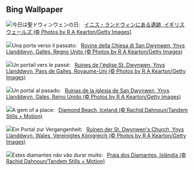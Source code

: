 ## Bing Wallpaper
![](https://www.bing.com/th?id=OHR.DwynwensDay_JA-JP1767839645_UHD.jpg&w=1000)今日は聖ドウィンウェンの日:&nbsp;&ensp;[イニス・ランドウィンにある遺跡, イギリス ウェールズ (© Photos by R A Kearton/Getty Images)](https://www.bing.com/th?id=OHR.DwynwensDay_JA-JP1767839645_UHD.jpg)
<br><br/>
![](https://www.bing.com/th?id=OHR.DwynwensDay_IT-IT3386589226_UHD.jpg&w=1000)Una porta verso il passato:&nbsp;&ensp;[Rovine della Chiesa di San Dwynwen, Ynys Llanddwyn, Galles, Regno Unito (© Photos by R A Kearton/Getty Images)](https://www.bing.com/th?id=OHR.DwynwensDay_IT-IT3386589226_UHD.jpg)
<br><br/>
![](https://www.bing.com/th?id=OHR.DwynwensDay_FR-FR7589802554_UHD.jpg&w=1000)Un portail vers le passé:&nbsp;&ensp;[Ruines de l'église St. Dwynwen, Ynys Llanddwyn, Pays de Galles, Royaume-Uni (© Photos by R A Kearton/Getty Images)](https://www.bing.com/th?id=OHR.DwynwensDay_FR-FR7589802554_UHD.jpg)
<br><br/>
![](https://www.bing.com/th?id=OHR.DwynwensDay_ES-ES2710084737_UHD.jpg&w=1000)Un portal al pasado:&nbsp;&ensp;[Ruinas de la iglesia de San Dwynwen, Ynys Llanddwyn, Gales, Reino Unido (© Photos by R A Kearton/Getty Images)](https://www.bing.com/th?id=OHR.DwynwensDay_ES-ES2710084737_UHD.jpg)
<br><br/>
![](https://www.bing.com/th?id=OHR.IcelandBeach_EN-GB3731647332_UHD.jpg&w=1000)A gem of a place:&nbsp;&ensp;[Diamond Beach, Iceland (© Rachid Dahnoun/Tandem Stills + Motion)](https://www.bing.com/th?id=OHR.IcelandBeach_EN-GB3731647332_UHD.jpg)
<br><br/>
![](https://www.bing.com/th?id=OHR.DwynwensDay_DE-DE3164731658_UHD.jpg&w=1000)Ein Portal zur Vergangenheit:&nbsp;&ensp;[Ruinen der St. Dwynwen's Church, Ynys Llanddwyn, Wales, Vereinigtes Königreich (© Photos by R A Kearton/Getty Images)](https://www.bing.com/th?id=OHR.DwynwensDay_DE-DE3164731658_UHD.jpg)
<br><br/>
![](https://www.bing.com/th?id=OHR.IcelandBeach_PT-BR2508967674_UHD.jpg&w=1000)Estes diamantes não vão durar muito:&nbsp;&ensp;[Praia dos Diamantes, Islândia (© Rachid Dahnoun/Tandem Stills + Motion)](https://www.bing.com/th?id=OHR.IcelandBeach_PT-BR2508967674_UHD.jpg)
<br><br/>
